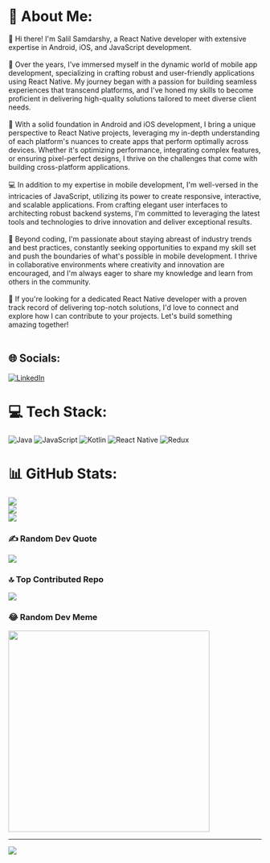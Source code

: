 # 💫 About Me:
👋 Hi there! I'm Salil Samdarshy, a React Native developer with extensive expertise in Android, iOS, and JavaScript development.<br><br>💼 Over the years, I've immersed myself in the dynamic world of mobile app development, specializing in crafting robust and user-friendly applications using React Native. My journey began with a passion for building seamless experiences that transcend platforms, and I've honed my skills to become proficient in delivering high-quality solutions tailored to meet diverse client needs.<br><br>📱 With a solid foundation in Android and iOS development, I bring a unique perspective to React Native projects, leveraging my in-depth understanding of each platform's nuances to create apps that perform optimally across devices. Whether it's optimizing performance, integrating complex features, or ensuring pixel-perfect designs, I thrive on the challenges that come with building cross-platform applications.<br><br>💻 In addition to my expertise in mobile development, I'm well-versed in the intricacies of JavaScript, utilizing its power to create responsive, interactive, and scalable applications. From crafting elegant user interfaces to architecting robust backend systems, I'm committed to leveraging the latest tools and technologies to drive innovation and deliver exceptional results.<br><br>🚀 Beyond coding, I'm passionate about staying abreast of industry trends and best practices, constantly seeking opportunities to expand my skill set and push the boundaries of what's possible in mobile development. I thrive in collaborative environments where creativity and innovation are encouraged, and I'm always eager to share my knowledge and learn from others in the community.<br><br>🌟 If you're looking for a dedicated React Native developer with a proven track record of delivering top-notch solutions, I'd love to connect and explore how I can contribute to your projects. Let's build something amazing together!<br><br>


## 🌐 Socials:
[![LinkedIn](https://img.shields.io/badge/LinkedIn-%230077B5.svg?logo=linkedin&logoColor=white)](https://linkedin.com/in/saliljha1993) 

# 💻 Tech Stack:
![Java](https://img.shields.io/badge/java-%23ED8B00.svg?style=for-the-badge&logo=openjdk&logoColor=white) ![JavaScript](https://img.shields.io/badge/javascript-%23323330.svg?style=for-the-badge&logo=javascript&logoColor=%23F7DF1E) ![Kotlin](https://img.shields.io/badge/kotlin-%237F52FF.svg?style=for-the-badge&logo=kotlin&logoColor=white) ![React Native](https://img.shields.io/badge/react_native-%2320232a.svg?style=for-the-badge&logo=react&logoColor=%2361DAFB) ![Redux](https://img.shields.io/badge/redux-%23593d88.svg?style=for-the-badge&logo=redux&logoColor=white)
# 📊 GitHub Stats:
![](https://github-readme-stats.vercel.app/api?username=salil1993&theme=dark&hide_border=false&include_all_commits=true&count_private=true)<br/>
![](https://github-readme-streak-stats.herokuapp.com/?user=salil1993&theme=dark&hide_border=false)<br/>
![](https://github-readme-stats.vercel.app/api/top-langs/?username=salil1993&theme=dark&hide_border=false&include_all_commits=true&count_private=true&layout=compact)

### ✍️ Random Dev Quote
![](https://quotes-github-readme.vercel.app/api?type=horizontal&theme=radical)

### 🔝 Top Contributed Repo
![](https://github-contributor-stats.vercel.app/api?username=salil1993&limit=5&theme=dark&combine_all_yearly_contributions=true)

### 😂 Random Dev Meme
<img src='https://randommeme-five.vercel.app/' style="height: 400px;"/>

---
[![](https://visitcount.itsvg.in/api?id=salil1993&icon=0&color=0)](https://visitcount.itsvg.in)

<!-- Proudly created with GPRM ( https://gprm.itsvg.in ) -->
